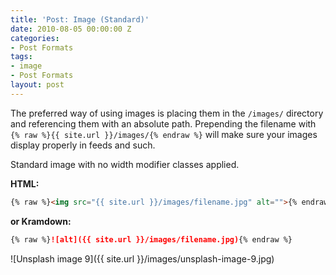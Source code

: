 ```yaml
---
title: 'Post: Image (Standard)'
date: 2010-08-05 00:00:00 Z
categories:
- Post Formats
tags:
- image
- Post Formats
layout: post
---
```


The preferred way of using images is placing them in the `/images/` directory and referencing them with an absolute path. Prepending the filename with `{% raw %}{{ site.url }}/images/{% endraw %}` will make sure your images display properly in feeds and such.

Standard image with no width modifier classes applied.

**HTML:**

```html
{% raw %}<img src="{{ site.url }}/images/filename.jpg" alt="">{% endraw %}
```

**or Kramdown:**

```markdown
{% raw %}![alt]({{ site.url }}/images/filename.jpg){% endraw %}
```

![Unsplash image 9]({{ site.url }}/images/unsplash-image-9.jpg)
